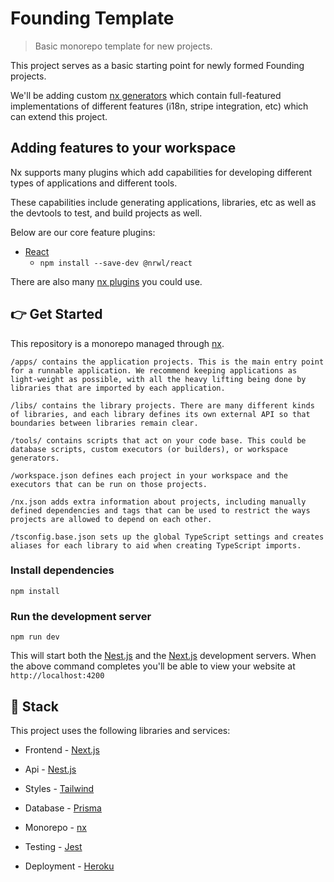 # Founding Template

> Basic monorepo template for new projects.

This project serves as a basic starting point for newly formed Founding projects.

We'll be adding custom [nx generators](https://nx.dev/latest/react/generators/workspace-generators) which contain full-featured implementations of different features (i18n, stripe integration, etc) which can extend this project.

## Adding features to your workspace

Nx supports many plugins which add capabilities for developing different types of applications and different tools.

These capabilities include generating applications, libraries, etc as well as the devtools to test, and build projects as well.

Below are our core feature plugins:

- [React](https://reactjs.org)
  - `npm install --save-dev @nrwl/react`

There are also many [nx plugins](https://nx.dev/community) you could use.

## 👉 Get Started

This repository is a monorepo managed through [nx](https://nx.dev).

```
/apps/ contains the application projects. This is the main entry point for a runnable application. We recommend keeping applications as light-weight as possible, with all the heavy lifting being done by libraries that are imported by each application.

/libs/ contains the library projects. There are many different kinds of libraries, and each library defines its own external API so that boundaries between libraries remain clear.

/tools/ contains scripts that act on your code base. This could be database scripts, custom executors (or builders), or workspace generators.

/workspace.json defines each project in your workspace and the executors that can be run on those projects.

/nx.json adds extra information about projects, including manually defined dependencies and tags that can be used to restrict the ways projects are allowed to depend on each other.

/tsconfig.base.json sets up the global TypeScript settings and creates aliases for each library to aid when creating TypeScript imports.
```

### Install dependencies

```
npm install
```

### Run the development server

```
npm run dev
```

This will start both the [Nest.js](https://nestjs.com/) and the [Next.js](https://nextjs.org/) development servers. When the above command completes you'll be able to view your website at `http://localhost:4200`

## 🥞 Stack

This project uses the following libraries and services:

- Frontend - [Next.js](https://nextjs.org)
- Api - [Nest.js](https://nestjs.com)
- Styles - [Tailwind](https://tailwindcss.com/)
- Database - [Prisma](https://www.prisma.io/)

- Monorepo - [nx](https://nx.dev)
- Testing - [Jest](https://jestjs.io/)
- Deployment - [Heroku](https://www.heroku.com/)
